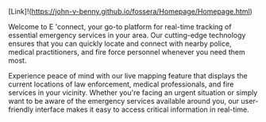 [Link]!(https://john-v-benny.github.io/fossera/Homepage/Homepage.html)

Welcome to E 'connect, your go-to platform for real-time tracking of essential emergency services in your area. Our cutting-edge technology ensures that you can quickly locate and connect with nearby police, medical practitioners, and fire force personnel whenever you need them most.

Experience peace of mind with our live mapping feature that displays the current locations of law enforcement, medical professionals, and fire services in your vicinity. Whether you're facing an urgent situation or simply want to be aware of the emergency services available around you, our user-friendly interface makes it easy to access critical information in real-time.
